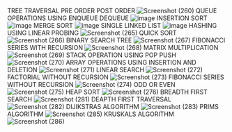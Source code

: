 TREE TRAVERSAL PRE ORDER POST ORDER
![Screenshot (260)](https://user-images.githubusercontent.com/113332132/190201001-292e93f2-8a97-4513-bb7c-1c2d21b4cad5.png)
QUEUE OPERATIONS USING ENQUEUE DEQUEUE
![image](https://user-images.githubusercontent.com/113332132/190201508-d6266c80-0617-4b61-a9df-9469c8cb0661.png)
INSERTION SORT
![image](https://user-images.githubusercontent.com/113332132/190201762-44f7dce4-544b-4dc3-bdf3-8ae8c37b7134.png)
MERGE SORT
![image](https://user-images.githubusercontent.com/113332132/190201907-4ae77a73-ff4d-4e40-8502-2c91005a987e.png)
SINGLE LINKED LIST
![image](https://user-images.githubusercontent.com/113332132/190202085-ff257adc-de0e-470d-9d10-ed406efe1708.png)
HASHING USING LINEAR PROBING
![Screenshot (265)](https://user-images.githubusercontent.com/113332132/190202620-c12913c8-4675-4846-8d05-ff5dd6819f37.png)
QUICK SORT
![Screenshot (266)](https://user-images.githubusercontent.com/113332132/190202936-cbd6d084-68b1-41a9-8957-aba80101d1d2.png)
BINARY SEARCH TREE
![Screenshot (267)](https://user-images.githubusercontent.com/113332132/190203699-3863beee-738b-431b-a267-a4a9a794ff29.png)
FIBONACCI SERIES WITH RECURSION
![Screenshot (268)](https://user-images.githubusercontent.com/113332132/190204496-c08e5158-33c7-4938-9c43-7d94d31358da.png)
MATRIX MULTIPLICATION
![Screenshot (269)](https://user-images.githubusercontent.com/113332132/190204826-e21354f4-6eaa-4c93-98e7-23926d28afb0.png)
STACK OPERATION USING POP PUSH
![Screenshot (270)](https://user-images.githubusercontent.com/113332132/190205377-3509b2df-5cd4-47ed-91ca-cfa1666d65db.png)
ARRAY OPERATIONS USING INSERTION AND DELETION
![Screenshot (271)](https://user-images.githubusercontent.com/113332132/190206066-34d0c2d0-797c-4312-94af-8f286bd03889.png)
LINEAR SEARCH 
![Screenshot (272)](https://user-images.githubusercontent.com/113332132/190206442-6330cc70-23ad-4655-acb6-39c5848f1817.png)
FACTORIAL WITHOUT RECURSION
![Screenshot (273)](https://user-images.githubusercontent.com/113332132/190206783-efc6f46e-7d5f-4941-aa0d-06297923b426.png)
FIBONACCI SERIES WITHOUT RECURSION
![Screenshot (274)](https://user-images.githubusercontent.com/113332132/190207279-2bd9da8b-aa5d-4e84-b23c-c1034425bbba.png)
ODD OR EVEN
![Screenshot (275)](https://user-images.githubusercontent.com/113332132/190207673-351ddece-9b55-4084-a271-e3402fd68af9.png)
HEAP SORT
![Screenshot (276)](https://user-images.githubusercontent.com/113332132/190211636-d05291c0-199d-4bfb-89a5-5273cc6317fe.png)
BREADTH FIRST SEARCH 
![Screenshot (281)](https://user-images.githubusercontent.com/113332132/190290804-f2c91968-0973-45df-9e0a-63ab227dc6e8.png)
DEAPTH FIRST TRAVERSAL
![Screenshot (282)](https://user-images.githubusercontent.com/113332132/190292068-f26c06d8-e47a-4d6f-a620-cf3a03517621.png)
DIJIKSTRAS ALGORITHM
![Screenshot (283)](https://user-images.githubusercontent.com/113332132/190300680-452badd2-b1ea-480a-87ee-891eb6287dbd.png)
PRIMS ALGORITHM
![Screenshot (285)](https://user-images.githubusercontent.com/113332132/190302466-8b598fbb-1904-49bd-a2fe-f5fc9a942c09.png)
KRUSKALS ALGORITHM
![Screenshot (286)](https://user-images.githubusercontent.com/113332132/190302984-ffbb205b-7403-4ce3-ba8c-d0948039b2a2.png)



